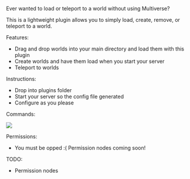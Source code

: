 Ever wanted to load or teleport to a world without using Multiverse?

This is a lightweight plugin allows you to simply load, create, remove, or teleport to a world.

Features:

* Drag and drop worlds into your main directory and load them with this plugin
* Create worlds and have them load when you start your server
* Teleport to worlds

Instructions:

* Drop into plugins folder
* Start your server so the config file generated
* Configure as you please

Commands:

<img src="http://i.imgur.com/EXjZHnQ.png">


Permissions:

* You must be opped :( Permission nodes coming soon!

TODO:

* Permission nodes
